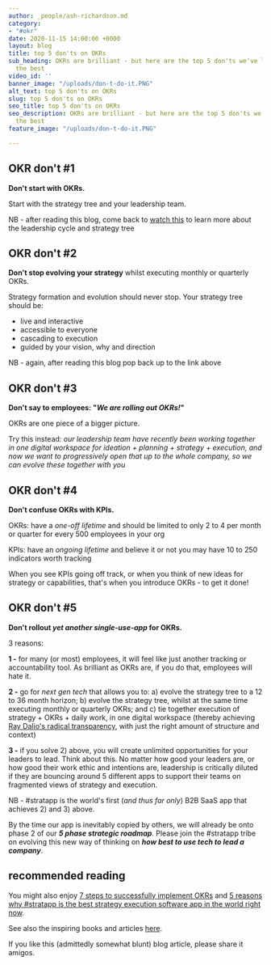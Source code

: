 ```yaml
---
author: _people/ash-richardson.md
category:
- "#okr"
date: 2020-11-15 14:00:00 +0000
layout: blog
title: top 5 don'ts on OKRs
sub_heading: OKRs are brilliant - but here are the top 5 don'ts we've learnt from
  the best
video_id: ''
banner_image: "/uploads/don-t-do-it.PNG"
alt_text: top 5 don'ts on OKRs
slug: top 5 don'ts on OKRs
seo_title: top 5 don'ts on OKRs
seo_description: OKRs are brilliant - but here are the top 5 don'ts we've learnt from
  the best
feature_image: "/uploads/don-t-do-it.PNG"

---
```

## OKR don't #1

**Don't start with OKRs.**

Start with the strategy tree and your leadership team.

NB - after reading this blog, come back to [watch this](https://youtu.be/DqsXkZs75Lk "the leadership cycle") to learn more about the leadership cycle and strategy tree

## OKR don't #2

**Don't stop evolving your strategy** whilst executing monthly or quarterly OKRs.

Strategy formation and evolution should never stop.  Your strategy tree should be:

* live and interactive
* accessible to everyone
* cascading to execution
* guided by your vision, why and direction

NB - again, after reading this blog pop back up to the link above

## OKR don't #3

**Don't say to employees: "_We are rolling out OKRs!_"**

OKRs are one piece of a bigger picture.

Try this instead: _our leadership team have recently been working together in one digital workspace for ideation + planning + strategy + execution, and now we want to progressively open that up to the whole company, so we can evolve these together with you_

## OKR don't #4

**Don't confuse OKRs with KPIs.**

OKRs: have a _one-off lifetime_ and should be limited to only 2 to 4 per month or quarter for every 500 employees in your org

KPIs: have an _ongoing lifetime_ and believe it or not you may have 10 to 250 indicators worth tracking

When you see KPIs going off track, or when you think of new ideas for strategy or capabilities, that's when you introduce OKRs - to get it done!

## OKR don't #5

**Don't rollout _yet another single-use-app_ for OKRs.**

3 reasons:

**1 -** for many (or most) employees, it will feel like just another tracking or accountability tool.  As brilliant as OKRs are, if you do that, employees will hate it.

**2 -** go for _next gen tech_ that allows you to: a) evolve the strategy tree to a 12 to 36 month horizon; b) evolve the strategy tree, whilst at the same time executing monthly or quarterly OKRs; and c) tie together execution of strategy + OKRs + daily work, in one digital workspace (thereby achieving [Ray Dalio's radical transparency](https://stratappsaas.com/blog/radical-transparency/ "Ray Dalio's radical transparency"), with just the right amount of structure and context)

**3 -** if you solve 2) above, you will create unlimited opportunities for your leaders to lead.  Think about this.  No matter how good your leaders are, or how good their work ethic and intentions are, leadership is critically diluted if they are bouncing around 5 different apps to support their teams on fragmented views of strategy and execution.

NB - #stratapp is the world's first (_and thus far only_) B2B SaaS app that achieves 2) and 3) above.  

By the time our app is inevitably copied by others, we will already be onto phase 2 of our **_5 phase strategic roadmap_**.  Please join the #stratapp tribe on evolving this new way of thinking on **_how best to use tech to lead a company_**.

## recommended reading

You might also enjoy [7 steps to successfully implement OKRs]() and [5 reasons why #stratapp is the best strategy execution software app in the world right now](https://stratappsaas.com/blog/best-strategy-execution-software-app/ "best strategy execution software app").

See also the inspiring books and articles [here](https://stratappsaas.com/resources/ "recommended reading"). 

If you like this (admittedly somewhat blunt) blog article, please share it amigos.
